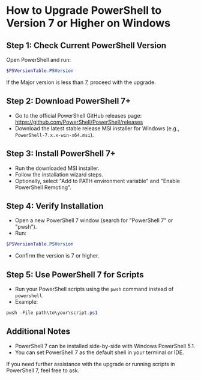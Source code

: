 # How to Upgrade PowerShell to Version 7 or Higher on Windows

## Step 1: Check Current PowerShell Version
Open PowerShell and run:
```powershell
$PSVersionTable.PSVersion
```
If the Major version is less than 7, proceed with the upgrade.

## Step 2: Download PowerShell 7+
- Go to the official PowerShell GitHub releases page: https://github.com/PowerShell/PowerShell/releases
- Download the latest stable release MSI installer for Windows (e.g., `PowerShell-7.x.x-win-x64.msi`).

## Step 3: Install PowerShell 7+
- Run the downloaded MSI installer.
- Follow the installation wizard steps.
- Optionally, select "Add to PATH environment variable" and "Enable PowerShell Remoting".

## Step 4: Verify Installation
- Open a new PowerShell 7 window (search for "PowerShell 7" or "pwsh").
- Run:
```powershell
$PSVersionTable.PSVersion
```
- Confirm the version is 7 or higher.

## Step 5: Use PowerShell 7 for Scripts
- Run your PowerShell scripts using the `pwsh` command instead of `powershell`.
- Example:
```powershell
pwsh -File path\to\your\script.ps1
```

## Additional Notes
- PowerShell 7 can be installed side-by-side with Windows PowerShell 5.1.
- You can set PowerShell 7 as the default shell in your terminal or IDE.

If you need further assistance with the upgrade or running scripts in PowerShell 7, feel free to ask.
